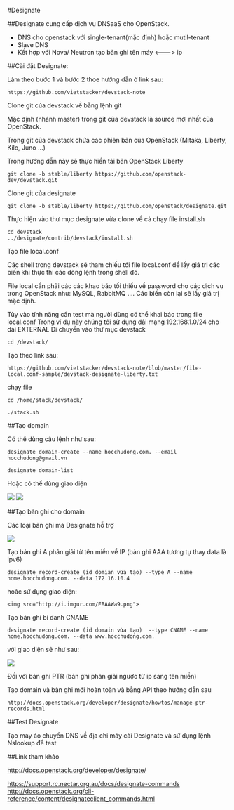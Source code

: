 #Designate

##Designate cung cấp dịch vụ DNSaaS cho OpenStack.

- DNS cho openstack với single-tenant(mặc định) hoặc mutil-tenant
- Slave DNS
- Kết hợp với Nova/ Neutron tạo bản ghi tên máy <---> ip

##Cài đặt Designate:

Làm theo bước 1 và bước 2 thoe hướng dẫn ở link sau:

    https://github.com/vietstacker/devstack-note

Clone git của devstack về bằng lệnh git

Mặc định (nhánh master) trong git của devstack là source mới nhất của OpenStack.
 
Trong git của devstack chứa các phiên bản của OpenStack (Mitaka, Liberty, Kilo, Juno ...)

Trong hướng dẫn này sẽ thực hiển tải bản OpenStack Liberty

    git clone -b stable/liberty https://github.com/openstack-dev/devstack.git

Clone git của designate

    git clone -b stable/liberty https://github.com/openstack/designate.git

Thực hiện vào thư mục designate vừa clone về cà chạy file install.sh

    cd devstack
    ../designate/contrib/devstack/install.sh

Tạo file local.conf

Các shell trong devstack sẽ tham chiếu tới file local.conf để lấy giá trị các biến khi thực thi các dòng lệnh trong shell đó.

File local cần phải các các khao báo tối thiểu về password cho các dịch vụ trong OpenStack như: MySQL, RabbitMQ .... Các biến còn lại sẽ lấy giá trị mặc định.

Tùy vào tính năng cần test mà người dùng có thể khai báo trong file local.conf
Trong ví dụ này chúng tôi sử dụng dải mạng 192.168.1.0/24 cho dải EXTERNAL
Di chuyển vào thư mục devstack

    cd /devstack/

Tạo theo link sau:

    https://github.com/vietstacker/devstack-note/blob/master/file-local.conf-sample/devstack-designate-liberty.txt

chạy file

    cd /home/stack/devstack/

    ./stack.sh

##Tạo domain

Có thể dùng câu lệnh như sau:

    designate domain-create --name hocchudong.com. --email hocchudong@gmail.vn

    designate domain-list


Hoặc có thể dùng giao diện

   <img src="http://i.imgur.com/3sZE6kV.png">

   <img src="http://i.imgur.com/8GRkkHX.png">

##Tạo bản ghi cho domain

Các loại bản ghi mà Designate hỗ trợ

   <img src="http://i.imgur.com/iV7YnOs.png">

Tạo bản ghi A phân giải từ tên miền về IP (bản ghi AAA tương tự thay data là ipv6)
    
    designate record-create (id domian vừa tạo) --type A --name home.hocchudong.com. --data 172.16.10.4


hoăc sử dụng giao diện:
    
    <img src="http://i.imgur.com/EBAAWa9.png">

Tạo bản ghi bí danh CNAME

    designate record-create (id domain vừa tạo)  --type CNAME --name home.hocchudong.com. --data www.hocchudong.com.

với giao diện sẽ như sau:

   <img src="http://i.imgur.com/0kmGQew.png">

Đối với bản ghi PTR (bản ghi phân giải ngược từ ip sang tên miền)

Tạo domain và bản ghi mới hoàn toàn và bằng API theo hướng dẫn sau

    http://docs.openstack.org/developer/designate/howtos/manage-ptr-records.html

##Test Designate

Tạo máy ảo chuyển DNS về địa chỉ máy cài Designate và sử dụng lệnh Nslookup để test


##Link tham khảo

http://docs.openstack.org/developer/designate/

https://support.rc.nectar.org.au/docs/designate-commands
http://docs.openstack.org/cli-reference/content/designateclient_commands.html
